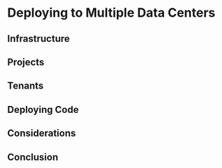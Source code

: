 # Deploying to Multiple Data Centers

## Infrastructure

## Projects

## Tenants

## Deploying Code

## Considerations

## Conclusion